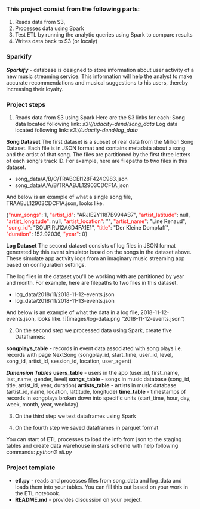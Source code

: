 ### This project сonsist from the following parts:
1. Reads data from S3, 
2. Processes data using Spark
3. Test ETL by running the analytic queries using Spark to compare results
4. Writes data back to S3 (or localy)

### Sparkify 
***Sparkify*** - database is designed to store information about user activity of a new music streaming service.
This information will help the analyst to make accurate recommendations and musical suggestions to his users, 
thereby increasing their loyalty.

### Project steps
1. Reads data from S3 using Spark
Here are the S3 links for each:
Song data located following link: *s3://udacity-dend/song_data*
Log data located following link: *s3://udacity-dend/log_data*

**Song Dataset**
The first dataset is a subset of real data from the Million Song Dataset. Each file is in JSON format and contains metadata about a song and the artist of that song. The files are partitioned by the first three letters of each song's track ID. For example, here are filepaths to two files in this dataset.
* song_data/A/B/C/TRABCEI128F424C983.json
* song_data/A/A/B/TRAABJL12903CDCF1A.json

And below is an example of what a single song file, TRAABJL12903CDCF1A.json, looks like.

{<font color="red">"num_songs"</font>: 1, <font color="red">"artist_id"</font>: "ARJIE2Y1187B994AB7", <font color="red">"artist_latitude"</font>: null, <font color="red">"artist_longitude"</font>: null, <font color="red">"artist_location"</font>: "", <font color="red">"artist_name"</font>: "Line Renaud", <font color="red">"song_id"</font>: "SOUPIRU12A6D4FA1E1", <font color="red">"title"</font>: "Der Kleine Dompfaff", <font color="red">"duration"</font>: 152.92036, <font color="red">"year"</font>: 0}

**Log Dataset**
The second dataset consists of log files in JSON format generated by this event simulator based on the songs in the dataset above. These simulate app activity logs from an imaginary music streaming app based on configuration settings.

The log files in the dataset you'll be working with are partitioned by year and month. For example, here are filepaths to two files in this dataset.

* log_data/2018/11/2018-11-12-events.json
* log_data/2018/11/2018-11-13-events.json

And below is an example of what the data in a log file, 2018-11-12-events.json, looks like.
!](images/log-data.png "2018-11-12-events.json")

2. On the second step we processed data using Spark, create five Dataframes:

**songplays_table** - records in event data associated with song plays i.e. records with page NextSong
    (songplay_id, start_time, user_id, level, song_id, artist_id, session_id, location, user_agent)
    
***Dimension Tables***
**users_table** - users in the app
    (user_id, first_name, last_name, gender, level)
**songs_table** - songs in music database
    (song_id, title, artist_id, year, duration)
**artists_table** - artists in music database
    (artist_id, name, location, lattitude, longitude)
**time_table** - timestamps of records in songplays broken down into specific units
    (start_time, hour, day, week, month, year, weekday)

3. On the third step we test dataframes using Spark 

4. On the fourth step we saved dataframes in parquet format

You can start of ETL processes to load the info from json to the staging tables and create data warehouse in stars scheme with help following commands:
*python3 etl.py*



### Project template
* **etl.py** - reads and processes files from song_data and log_data and loads them into your tables. You can fill this out based on your work in the ETL notebook.
* **README.md** - provides discussion on your project.



